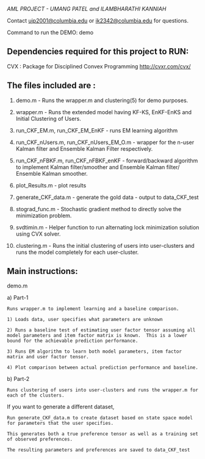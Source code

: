 *AML PROJECT - UMANG PATEL and ILAMBHARATHI KANNIAH*

Contact ujp2001@columbia.edu or ik2342@columbia.edu for questions.


Command to run the DEMO:
demo


Dependencies required for this project to RUN:
------------------------
CVX : Package for Disciplined Convex Programming
http://cvxr.com/cvx/

The files included are :
------------------------
1) demo.m 									- Runs the wrapper.m and clustering(5) for demo purposes.


2) wrapper.m 								- Runs the extended model having KF-KS, EnKF-EnKS and Initial Clustering of Users.

3) run_CKF_EM.m, run_CKF_EM_EnKF			- runs EM learning algorithm

4) run_CKF_nUsers.m, run_CKF_nUsers_EM_O.m	- wrapper for the n-user Kalman filter and Ensemble Kalman Filter respectively.

5) run_CKF_nFBKF.m, run_CKF_nFBKF_enKF		- forward/backward algorithm to implement Kalman filter/smoother and Ensemble Kalman filter/ Ensemble Kalman smoother.

6) plot_Results.m							- plot results

7) generate_CKF_data.m						- generate the gold data - output to data_CKF_test

8) stograd_func.m   						- Stochastic gradient method to directly solve the minimization problem.

9) svdtimin.m 								- Helper function to run alternating lock minimization solution using CVX solver.

10) clustering.m 							- Runs the initial clustering of users into user-clusters and runs the model completely for each user-cluster.

Main instructions:
------------------
demo.m

a) Part-1
	
    Runs wrapper.m to implement learning and a baseline comparison.
    
	1) Loads data, user specifies what parameters are unknown
	
	2) Runs a baseline test of estimating user factor tensor assuming all model parameters and item factor matrix is known.  This is a lower bound for the achievable prediction performance.
	
	3) Runs EM algorithm to learn both model parameters, item factor matrix and user factor tensor.
	
	4) Plot comparison between actual prediction performance and baseline.
	
b) Part-2
	
	Runs clustering of users into user-clusters and runs the wrapper.m for each of the clusters.
	
	
If you want to generate a different dataset,

    Run generate_CKF_data.m to create dataset based on state space model for parameters that the user specifies.
    
	This generates both a true preference tensor as well as a training set of observed preferences. 
	
	The resulting parameters and preferences are saved to data_CKF_test
	
